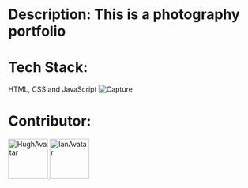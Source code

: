 # Description: This is a photography portfolio
# Tech Stack:
HTML, CSS and JavaScript
![Capture](https://github.com/HughOwenPanopio/Photography-Portfolio/assets/143063497/892bcf14-767b-4f52-9aa5-7aa7a5ee9749)

# Contributor:
<div>
  <a href="https://github.com/HughOwenPanopio">
  <img src="https://avatars.githubusercontent.com/u/143063497?v=4" alt="HughAvatar" width="80" height="80">
  <a>
  <a href="https://github.com/HughOwenPanopio">
  <img src="https://avatars.githubusercontent.com/u/110381485?v=4" alt="IanAvatar" width="80" height="80">
  <a>
</div>

